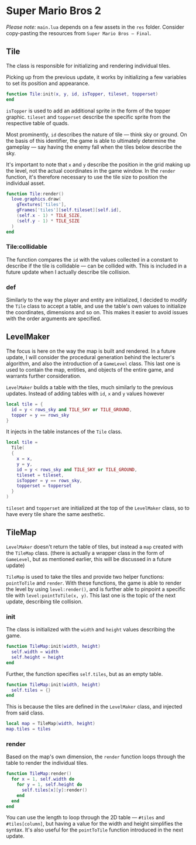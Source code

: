 # Super Mario Bros 2

_Please note:_ `main.lua` depends on a few assets in the `res` folder. Consider copy-pasting the resources from `Super Mario Bros — Final`.

## Tile

The class is responsible for initializing and rendering individual tiles.

Picking up from the previous update, it works by initializing a few variables to set its position and appearance.

```lua
function Tile:init(x, y, id, isTopper, tileset, topperset)
end
```

`isTopper` is used to add an additional sprite in the form of the topper graphic. `tileset` and `topperset` describe the specific sprite from the respective table of quads.

Most prominently, `id` describes the nature of tile — think sky or ground. On the basis of this identifier, the game is able to ultimately determine the gameplay — say having the enemy fall when the tiles below describe the sky.

It's important to note that `x` and `y` describe the position in the grid making up the level, not the actual coordinates in the game window. In the `render` function, it's therefore necessary to use the tile size to position the individual asset.

```lua
function Tile:render()
  love.graphics.draw(
    gTextures['tiles'],
    gFrames['tiles'][self.tileset][self.id],
    (self.x - 1) * TILE_SIZE,
    (self.y - 1) * TILE_SIZE
  )
end
```

### Tile:collidable

The function compares the `id` with the values collected in a constant to describe if the tile is collidable — can be collided with. This is included in a future update when I actually describe tile collision.

### def

Similarly to the way the player and entity are initialized, I decided to modify the `Tile` class to accept a table, and use the table's own values to initialize the coordinates, dimensions and so on. This makes it easier to avoid issues with the order arguments are specified.

## LevelMaker

The focus is here on the way the map is built and rendered. In a future update, I will consider the procedural generation behind the lecturer's algorithm, and also the introduction of a `GameLevel` class. This last one is used to contain the map, entities, and objects of the entire game, and warrants further consideration.

`LevelMaker` builds a table with the tiles, much similarly to the previous updates. Instead of adding tables with `id`, `x` and `y` values however

```lua
local tile = {
  id = y < rows_sky and TILE_SKY or TILE_GROUND,
  topper = y == rows_sky
}
```

It injects in the table instances of the `Tile` class.

```lua
local tile =
  Tile(
  {
    x = x,
    y = y,
    id = y < rows_sky and TILE_SKY or TILE_GROUND,
    tileset = tileset,
    isTopper = y == rows_sky,
    topperset = topperset
  }
)
```

`tileset` and `topperset` are initialized at the top of the `LevelMaker` class, so to have every tile share the same aesthetic.

## TileMap

`LevelMaker` doesn't return the table of tiles, but instead a `map` created with the `TileMap` class. (there is actually a wrapper class in the form of `GameLevel`, but as mentioned earlier, this will be discussed in a future update)

`TileMap` is used to take the tiles and provide two helper functions: `pointToTile` and `render`. With these functions, the game is able to render the level by using `level:render()`, and is further able to pinpoint a specific tile with `level:pointToTile(x, y)`. This last one is the topic of the next update, describing tile collision.

### init

The class is initialized with the `width` and `height` values describing the game.

```lua
function TileMap:init(width, height)
  self.width = width
  self.height = height
end
```

Further, the function specifies `self.tiles`, but as an empty table.

```lua
function TileMap:init(width, height)
  self.tiles = {}
end
```

This is because the tiles are defined in the `LevelMaker` class, and injected from said class.

```lua
local map = TileMap(width, height)
map.tiles = tiles
```

### render

Based on the map's own dimension, the `render` function loops through the table to render the individual tiles.

```lua
function TileMap:render()
  for x = 1, self.width do
    for y = 1, self.height do
      self.tiles[x][y]:render()
    end
  end
end
```

You can use the length to loop through the 2D table — `#tiles` and `#tiles[column]`, but having a value for the width and height simplifies the syntax. It's also useful for the `pointToTile` function introduced in the next update.

